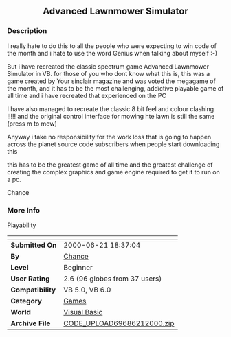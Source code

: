 ﻿<div align="center">

## Advanced Lawnmower Simulator


</div>

### Description

I really hate to do this to all the people who were expecting to win code of the month and i hate to use the word Genius when talking about myself :-)

But i have recreated the classic spectrum game Advanced Lawnmower Simulator in VB. for those of you who dont know what this is, this was a game created by Your sinclair magazine and was voted the megagame of the month, and it has to be the most challenging, addictive playable game of all time and i have recreated that experienced on the PC

I have also managed to recreate the classic 8 bit feel and colour clashing !!!!! and the original control interface for mowing hte lawn is still the same (press m to mow)

Anyway i take no responsibility for the work loss that is going to happen across the planet source code subscribers when people start downloading this

this has to be the greatest game of all time and the greatest challenge of creating the complex graphics and game engine required to get it to run on a pc.

Chance
 
### More Info
 
Playability


<span>             |<span>
---                |---
**Submitted On**   |2000-06-21 18:37:04
**By**             |[Chance](https://github.com/Planet-Source-Code/PSCIndex/blob/master/ByAuthor/chance.md)
**Level**          |Beginner
**User Rating**    |2.6 (96 globes from 37 users)
**Compatibility**  |VB 5\.0, VB 6\.0
**Category**       |[Games](https://github.com/Planet-Source-Code/PSCIndex/blob/master/ByCategory/games__1-38.md)
**World**          |[Visual Basic](https://github.com/Planet-Source-Code/PSCIndex/blob/master/ByWorld/visual-basic.md)
**Archive File**   |[CODE\_UPLOAD69686212000\.zip](https://github.com/Planet-Source-Code/chance-advanced-lawnmower-simulator__1-9109/archive/master.zip)








